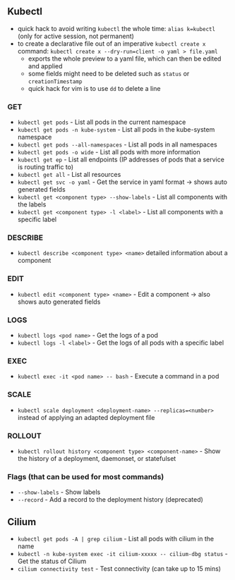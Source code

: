 ## Kubectl
- quick hack to avoid writing `kubectl` the whole time: `alias k=kubectl` (only for active session, not permanent)
- to create a declarative file out of an imperative `kubectl create x` command: `kubectl create x --dry-run=client -o yaml > file.yaml` 
  - exports the whole preview to a yaml file, which can then be edited and applied
  - some fields might need to be deleted such as `status` or `creationTimestamp`
  - quick hack for vim is to use `dd` to delete a line

### GET
- `kubectl get pods` - List all pods in the current namespace
- `kubectl get pods -n kube-system` - List all pods in the kube-system namespace
- `kubectl get pods --all-namespaces` - List all pods in all namespaces
- `kubectl get pods -o wide` - List all pods with more information
- `kubectl get ep` - List all endpoints (IP addresses of pods that a service is routing traffic to)
- `kubectl get all` - List all resources
- `kubectl get svc -o yaml` - Get the service in yaml format -> shows auto generated fields
- `kubectl get <component type> --show-labels` - List all components with the labels
- `kubectl get <component type> -l <label>` - List all components with a specific label

### DESCRIBE
- `kubectl describe <component type> <name>` detailed information about a component

### EDIT
- `kubectl edit <component type> <name>` - Edit a component -> also shows auto generated fields

### LOGS
- `kubectl logs <pod name>` - Get the logs of a pod
- `kubectl logs -l <label>` - Get the logs of all pods with a specific label

### EXEC
- `kubectl exec -it <pod name> -- bash` - Execute a command in a pod

### SCALE
- `kubectl scale deployment <deployment-name> --replicas=<number>` instead of applying an adapted deployment file

### ROLLOUT
- `kubectl rollout history <component type> <component-name>` - Show the history of a deployment, daemonset, or statefulset

### Flags (that can be used for most commands)
- `--show-labels` - Show labels
- `--record` - Add a record to the deployment history (deprecated)

## Cilium
- `kubectl get pods -A | grep cilium` - List all pods with cilium in the name
- `kubectl -n kube-system exec -it cilium-xxxxx -- cilium-dbg status` - Get the status of Cilium
- `cilium connectivity test` - Test connectivity (can take up to 15 mins)
